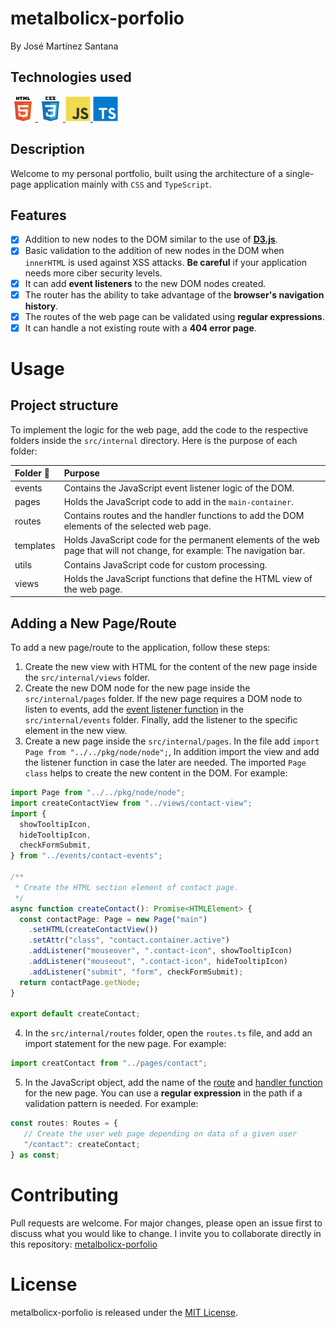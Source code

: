 # metalbolicx-porfolio

By José Martínez Santana

## Technologies used

<p align="left">
    <a href="https://www.w3.org/html/" target="_blank" rel="noreferrer">
        <img src="https://raw.githubusercontent.com/devicons/devicon/master/icons/html5/html5-original-wordmark.svg" alt="html5" width="40" height="40"/>
    </a>
    <a href="https://www.w3schools.com/css/" target="_blank" rel="noreferrer">
        <img src="https://raw.githubusercontent.com/devicons/devicon/master/icons/css3/css3-original-wordmark.svg" alt="css3" width="40" height="40"/>
    </a>
    <a href="https://developer.mozilla.org/en-US/docs/Web/JavaScript" target="_blank" rel="noreferrer">
        <img src="https://raw.githubusercontent.com/devicons/devicon/master/icons/javascript/javascript-original.svg" alt="javascript" width="40" height="40"/>
    </a>
    <a href="https://www.typescriptlang.org/" target="_blank" rel="noreferrer">
        <img src="https://raw.githubusercontent.com/devicons/devicon/master/icons/typescript/typescript-original.svg" alt="typescript" width="40" height="40"/>
    </a>
</p>

## Description

Welcome to my personal portfolio, built using the architecture of a single-page application mainly with `CSS` and `TypeScript`.

## Features

- [x] Addition to new nodes to the DOM similar to the use of **[D3.js](https://d3js.org/)**.
- [x] Basic validation to the addition of new nodes in the DOM when `innerHTML` is used against XSS attacks. **Be careful** if your application needs more ciber security levels.
- [x] It can add **event listeners** to the new DOM nodes created.
- [x] The router has the ability to take advantage of the **browser's navigation history**.
- [x] The routes of the web page can be validated using **regular expressions**.
- [x] It can handle a not existing route with a **404 error page**.

# Usage

## Project structure

To implement the logic for the web page, add the code to the respective folders inside the `src/internal` directory. Here is the purpose of each folder:

|Folder 📁|Purpose|
|:---|:---|
|events|Contains the JavaScript event listener logic of the DOM.|
|pages|Holds the JavaScript code to add in the `main-container`.|
|routes|Contains routes and the handler functions to add the DOM elements of the selected web page.|
|templates|Holds JavaScript code for the permanent elements of the web page that will not change, for example: The navigation bar.|
|utils|Contains JavaScript code for custom processing.|
|views|Holds the JavaScript functions that define the HTML view of the web page.|

## Adding a New Page/Route
To add a new page/route to the application, follow these steps:

1. Create the new view with HTML for the content of the new page inside the `src/internal/views` folder.
2. Create the new DOM node for the new page inside the `src/internal/pages` folder. If the new page requires a DOM node to listen to events, add the <ins>event listener function</ins> in the `src/internal/events` folder. Finally, add the listener to the specific element in the new view.
3. Create a new page inside the `src/internal/pages`. In the file add `import Page from "../../pkg/node/node";`, In addition import the view and add the listener function in case the later are needed. The imported `Page class` helps to create the new content in the DOM. For example:

```TypeScript
import Page from "../../pkg/node/node";
import createContactView from "../views/contact-view";
import {
  showTooltipIcon,
  hideTooltipIcon,
  checkFormSubmit,
} from "../events/contact-events";

/**
 * Create the HTML section element of contact page.
 */
async function createContact(): Promise<HTMLElement> {
  const contactPage: Page = new Page("main")
    .setHTML(createContactView())
    .setAttr("class", "contact.container.active")
    .addListener("mouseover", ".contact-icon", showTooltipIcon)
    .addListener("mouseout", ".contact-icon", hideTooltipIcon)
    .addListener("submit", "form", checkFormSubmit);
  return contactPage.getNode;
}

export default createContact;
```
4. In the `src/internal/routes` folder, open the `routes.ts` file, and add an import statement for the new page. For example:

```TypeScript
import creatContact from "../pages/contact";
```

5. In the JavaScript object, add the name of the <ins>route</ins> and <ins>handler function</ins> for the new page. You can use a **regular expression** in the path if a validation pattern is needed. For example:

 ```TypeScript
const routes: Routes = {
    // Create the user web page depending on data of a given user
    "/contact": createContact;
} as const;
 ```

# Contributing

Pull requests are welcome. For major changes, please open an issue first to discuss what you would like to change. I invite you to collaborate directly in this repository: [metalbolicx-porfolio](https://github.com/MetalbolicX/metalbolicx-porfolio)

# License

metalbolicx-porfolio is released under the [MIT License](https://opensource.org/licenses/MIT).